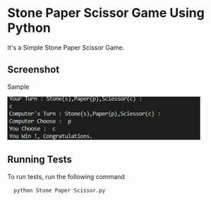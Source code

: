 
# Stone Paper Scissor Game Using Python

It's a Simple Stone Paper Scissor Game.

## Screenshot

Sample

![App Screenshot](https://github.com/akash-hirapara/Stone-Paper-Scissor-Game/blob/master/Screenshot/%7B73A3A0E9-4BBA-4745-8E72-C99B3EBA917D%7D.png?raw=true)


## Running Tests

To run tests, run the following command

```bash
  python Stone Paper Scissor.py
```

